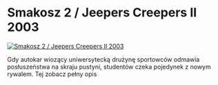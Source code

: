 Smakosz 2 / Jeepers Creepers II 2003 
=============
[![Smakosz 2 / Jeepers Creepers II 2003 ](http://vidos.pl/images/player.gif)](http://vidos.pl/smakosz-2-jeepers-creepers-ii-2003)

 Gdy autokar wiozący uniwersytecką drużynę sportowców odmawia posłuszeństwa na skraju pustyni, studentów czeka pojedynek z nowym rywalem. Tej zobacz pełny opis
